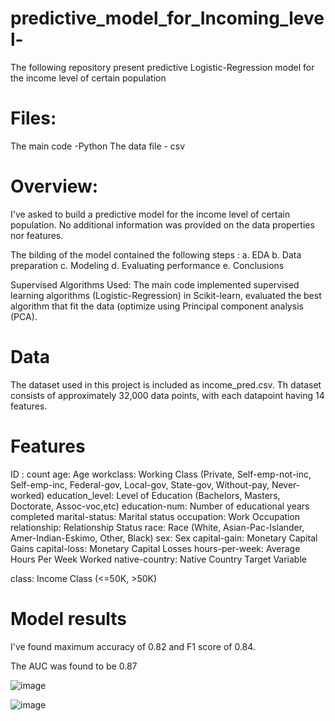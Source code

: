 # predictive_model_for_Incoming_level-
The following repository present predictive Logistic-Regression model for the income level of certain population

# Files:
The main code -Python 
The data file - csv

# Overview:
I've asked to build a predictive model for the income level of certain population.
No additional information was provided on the data properties nor features. 

The bilding of the model contained the following steps :
a. EDA
b. Data preparation
c. Modeling
d. Evaluating performance
e. Conclusions

Supervised Algorithms Used:
The main code implemented supervised learning algorithms (Logistic-Regression) in Scikit-learn, evaluated the best algorithm that fit the data (optimize using Principal component analysis (PCA).

# Data

The dataset used in this project is included as income_pred.csv. Th dataset consists of approximately 32,000 data points, with each datapoint having 14 features.

# Features

ID : count
age: Age
workclass: Working Class (Private, Self-emp-not-inc, Self-emp-inc, Federal-gov, Local-gov, State-gov, Without-pay, Never-worked)
education_level: Level of Education (Bachelors, Masters, Doctorate, Assoc-voc,etc)
education-num: Number of educational years completed
marital-status: Marital status
occupation: Work Occupation
relationship: Relationship Status
race: Race (White, Asian-Pac-Islander, Amer-Indian-Eskimo, Other, Black)
sex: Sex
capital-gain: Monetary Capital Gains
capital-loss: Monetary Capital Losses
hours-per-week: Average Hours Per Week Worked
native-country: Native Country
Target Variable

class: Income Class (<=50K, >50K)

# Model results

I've found  maximum accuracy of 0.82 and F1 score of 0.84.

The AUC was found to be 0.87

![image](https://user-images.githubusercontent.com/64970561/120691758-87b46700-c4af-11eb-95f1-a02b84fb9dc7.png)

![image](https://user-images.githubusercontent.com/64970561/120691788-97cc4680-c4af-11eb-976b-e87c260e5989.png)

